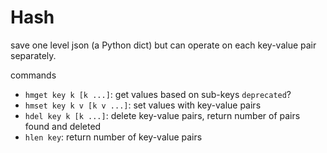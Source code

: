 # Hash
save one level json (a Python dict) but can operate on each key-value pair separately.

commands
- `hmget key k [k ...]`: get values based on sub-keys `deprecated`?
- `hmset key k v [k v ...]`: set values with key-value pairs
- `hdel key k [k ...]`: delete key-value pairs, return number of pairs found and deleted
- `hlen key`: return number of key-value pairs
